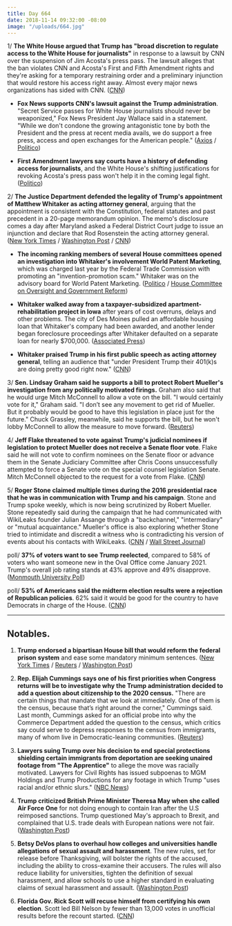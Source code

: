 ```yaml
---
title: Day 664
date: 2018-11-14 09:32:00 -08:00
image: "/uploads/664.jpg"
---
```


1/ **The White House argued that Trump has "broad discretion to regulate access to the White House for journalists"** in response to a lawsuit by CNN over the suspension of Jim Acosta's press pass. The lawsuit alleges that the ban violates CNN and Acosta's First and Fifth Amendment rights and they're asking for a temporary restraining order and a preliminary injunction that would restore his access right away. Almost every major news organizations has sided with CNN. ([CNN](https://www.cnn.com/2018/11/14/media/trump-response-cnn-lawsuit/index.html))

* **Fox News supports CNN's lawsuit against the Trump administration**. "Secret Service passes for White House journalists should never be weaponized," Fox News President Jay Wallace said in a statement. "While we don't condone the growing antagonistic tone by both the President and the press at recent media avails, we do support a free press, access and open exchanges for the American people." ([Axios](https://www.axios.com/fox-news-cnn-lawsuit-trump-jim-acosta-press-pass-81bc6dd3-4590-4f66-9197-6d1ff92676b6.html) / [Politico](https://www.politico.com/story/2018/11/14/fox-news-to-file-amicus-brief-on-cnn-case-990070))

* **First Amendment lawyers say courts have a history of defending access for journalists**, and the White House's shifting justifications for revoking Acosta's press pass won't help it in the coming legal fight. ([Politico](https://www.politico.com/story/2018/11/13/cnn-white-house-lawsuit-jim-acosta-988160))

2/ **The Justice Department defended the legality of Trump's appointment of Matthew Whitaker as acting attorney general**, arguing that the appointment is consistent with the Constitution, federal statutes and past precedent in a 20-page memorandum opinion. The memo's disclosure comes a day after Maryland asked a Federal District Court judge to issue an injunction and declare that Rod Rosenstein the acting attorney general. ([New York Times](https://www.nytimes.com/2018/11/14/us/politics/matthew-whitaker-justice-dept-trump.html) / [Washington Post](https://www.washingtonpost.com/world/national-security/justice-dept-releases-legal-memo-defending-whitakers-appointment-as-acting-attorney-general/2018/11/14/9c51e834-e813-11e8-b8dc-66cca409c180_story.html) / [CNN](https://www.cnn.com/2018/11/14/politics/whitaker-justice-mueller/index.html))

* **The incoming ranking members of several House committees opened an investigation into Whitaker's involvement World Patent Marketing**, which was charged last year by the Federal Trade Commission with promoting an "invention-promotion scam." Whitaker was on the advisory board for World Patent Marketing. ([Politico](https://www.politico.com/story/2018/11/14/matt-whitaker-congress-investigate-989915) / [House Committee on Oversight and Government Reform](https://democrats-oversight.house.gov/news/press-releases/top-dems-launch-investigation-of-acting-attorney-general-s-involvement-in))

* **Whitaker walked away from a taxpayer-subsidized apartment-rehabilitation project in Iowa** after years of cost overruns, delays and other problems. The city of Des Moines pulled an affordable housing loan that Whitaker's company had been awarded, and another lender began foreclosure proceedings after Whitaker defaulted on a separate loan for nearly $700,000. ([Associated Press](https://apnews.com/885a44ac27944976ab1b6738e0c5ba38))

* **Whitaker praised Trump in his first public speech as acting attorney general**, telling an audience that "under President Trump their 401(k)s are doing pretty good right now." ([CNN](https://www.cnn.com/2018/11/14/politics/whitaker-trump-401k/index.html))

3/ **Sen. Lindsay Graham said he supports a bill to protect Robert Mueller's investigation from any politically motivated firings.** Graham also said that he would urge Mitch McConnell to allow a vote on the bill. "I would certainly vote for it," Graham said. "I don’t see any movement to get rid of Mueller. But it probably would be good to have this legislation in place just for the future."  Chuck Grassley, meanwhile, said he supports the bill, but he won't lobby McConnell to allow the measure to move forward. ([Reuters](https://www.reuters.com/article/us-usa-senate-mueller-idUSKCN1NJ02W))

4/ **Jeff Flake threatened to vote against Trump's judicial nominees if legislation to protect Mueller does not receive a Senate floor vote**. Flake said he will not vote to confirm nominees on the Senate floor or advance them in the Senate Judiciary Committee after Chris Coons unsuccessfully attempted to force a Senate vote on the special counsel legislation Senate. Mitch McConnell objected to the request for a vote from Flake. ([CNN](https://www.cnn.com/2018/11/14/politics/mueller-protection-bill-flake-coons/index.html))

5/ **Roger Stone claimed multiple times during the 2016 presidential race that he was in communication with Trump and his campaign**. Stone and Trump spoke weekly, which is now being scrutinized by Robert Mueller. Stone repeatedly said during the campaign that he had communicated with WikiLeaks founder Julian Assange through a "backchannel," "intermediary" or "mutual acquaintance." Mueller's office is also exploring whether Stone tried to intimidate and discredit a witness who is contradicting his version of events about his contacts with WikiLeaks. ([CNN](https://www.cnn.com/2018/11/14/politics/kfile-roger-stone-2/index.html) / [Wall Street Journal](https://www.wsj.com/articles/mueller-probes-possible-witness-intimidation-by-roger-stone-1542222284))

poll/ **37% of voters want to see Trump reelected**, compared to 58% of voters who want someone new in the Oval Office come January 2021. Trump's overall job rating stands at 43% approve and 49% disapprove. ([Monmouth University Poll](https://www.monmouth.edu/polling-institute/reports/monmouthpoll_US_111418/))

poll/ **53% of Americans said the midterm election results were a rejection of Republican policies**. 62% said it would be good for the country to have Democrats in charge of the House. ([CNN](https://www.cnn.com/2018/11/14/politics/cnn-poll-post-election-happiness-democrats-republicans/index.html))

---

## Notables.

1. **Trump endorsed a bipartisan House bill that would reform the federal prison system** and ease some mandatory minimum sentences. ([New York Times](https://www.nytimes.com/2018/11/14/us/politics/prison-sentencing-trump.html) / [Reuters](https://www.reuters.com/article/us-usa-trump-justice/president-trump-poised-to-endorse-u-s-house-prison-reform-bill-idUSKCN1NJ2WZ) / [Washington Post](https://www.washingtonpost.com/politics/trump-endorses-bipartisan-criminal-justice-reform-bill/2018/11/14/9be8f926-e84c-11e8-bd89-eecf3b178206_story.html))

2. **Rep. Elijah Cummings says one of his first priorities when Congress returns will be to investigate why the Trump administration decided to add a question about citizenship to the 2020 census.** "There are certain things that mandate that we look at immediately. One of them is the census, because that’s right around the corner," Cummings said. Last month, Cummings asked for an official probe into why the Commerce Department added the question to the census, which critics say could serve to depress responses to the census from immigrants, many of whom live in Democratic-leaning communities. ([Reuters](https://www.reuters.com/article/us-usa-congress-census-idUSKCN1NJ1FW))

3. **Lawyers suing Trump over his decision to end special protections shielding certain immigrants from deportation are seeking unaired footage from "The Apprentice"** to allege the move was racially motivated. Lawyers for Civil Rights has issued subpoenas to MGM Holdings and Trump Productions for any footage in which Trump "uses racial and/or ethnic slurs." ([NBC News](https://www.nbcnews.com/politics/donald-trump/lawyers-seek-apprentice-tapes-trump-immigration-suit-evidence-racism-n936121))

4. **Trump criticized British Prime Minister Theresa May when she called Air Force One** for not doing enough to contain Iran after the U.S reimposed sanctions. Trump questioned May's approach to Brexit, and complained that U.S. trade deals with European nations were not fair. ([Washington Post](https://www.washingtonpost.com/politics/five-days-of-fury-inside-trumps-paris-temper-election-woes-and-staff-upheaval/2018/11/13/e90b7cba-e69e-11e8-a939-9469f1166f9d_story.html?utm_term=.0d95684e4b06))

5. **Betsy DeVos plans to overhaul how colleges and universities handle allegations of sexual assault and harassment**. The new rules, set for release before Thanksgiving, will bolster the rights of the accused, including the ability to cross-examine their accusers. The rules will also reduce liability for universities, tighten the definition of sexual harassment, and allow schools to use a higher standard in evaluating claims of sexual harassment and assault. ([Washington Post](https://www.washingtonpost.com/local/education/betsy-devos-set-to-bolster-rights-of-accused-in-rewrite-of-sexual-assault-rules/2018/11/14/828ebd9c-e7d1-11e8-a939-9469f1166f9d_story.html))

6. **Florida Gov. Rick Scott will recuse himself from certifying his own election**. Scott led Bill Nelson by fewer than 13,000 votes in unofficial results before the recount started. ([CNN](https://www.cnn.com/2018/11/14/politics/rick-scott-florida-senate-race-ballot-certification/index.html))